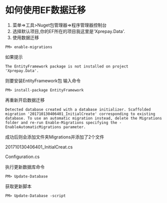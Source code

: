 # 如何使用EF数据迁移

1. 菜单=>工具>Nuget包管理器=>程序管理器控制台
2. 选择默认项目,你的EF所在的项目我这里是'Xprepay.Data'.
3. 使用数据迁移

``` pw
PM> enable-migrations
```

如果提示

``` pw
The EntityFramework package is not installed on project 'Xprepay.Data'.
```

则要安装EntityFramework包
输入命令

``` pw
PM> install-package EntityFramework
```

再重新开启数据迁移

```pw
Detected database created with a database initializer. Scaffolded migration '201710130406401_InitialCreate' corresponding to existing database. To use an automatic migration instead, delete the Migrations folder and re-run Enable-Migrations specifying the -EnableAutomaticMigrations parameter.
```

成功后则会添加文件夹Migrations并添加了2个文件

201710130406401_InitialCreat.cs

Configuration.cs

执行更新数据库命令

``` pw
PM> Update-Database
```

获取更新脚本

``` pw
PM> Update-Database -script
```